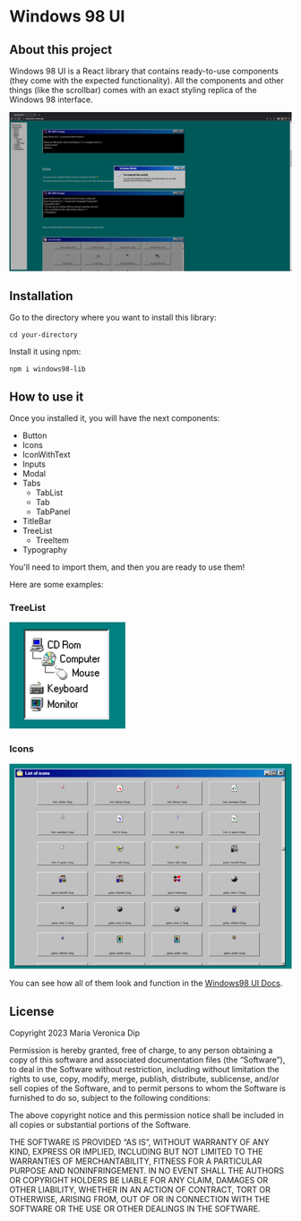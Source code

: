 # Windows 98 UI

## About this project

Windows 98 UI is a React library that contains ready-to-use components (they come with the expected functionality). All the components and other things (like the scrollbar) comes with an exact styling replica of the Windows 98 interface.

![plot](./src/assets/screenshots/Screen%20Shot%202023-06-21%20at%209.54.21%20PM.png)

## Installation

Go to the directory where you want to install this library:

```
cd your-directory
```

Install it using npm:

```
npm i windows98-lib
```

## How to use it

Once you installed it, you will have the next components:

- Button
- Icons
- IconWithText
- Inputs
- Modal
- Tabs
  - TabList
  - Tab
  - TabPanel
- TitleBar
- TreeList
  - TreeItem
- Typography

You'll need to import them, and then you are ready to use them!

Here are some examples:

### TreeList

![plot](./src/assets/screenshots/Screen%20Shot%202023-06-21%20at%2010.23.45%20PM.png)

### Icons

![plot](./src/assets/screenshots/Screen%20Shot%202023-06-21%20at%2010.27.28%20PM.png)

You can see how all of them look and function in the [Windows98 UI Docs](https://windows98-ui.netlify.app/).

## License

Copyright 2023 Maria Veronica Dip

Permission is hereby granted, free of charge, to any person obtaining a copy of this software and associated documentation files (the “Software”), to deal in the Software without restriction, including without limitation the rights to use, copy, modify, merge, publish, distribute, sublicense, and/or sell copies of the Software, and to permit persons to whom the Software is furnished to do so, subject to the following conditions:

The above copyright notice and this permission notice shall be included in all copies or substantial portions of the Software.

THE SOFTWARE IS PROVIDED “AS IS”, WITHOUT WARRANTY OF ANY KIND, EXPRESS OR IMPLIED, INCLUDING BUT NOT LIMITED TO THE WARRANTIES OF MERCHANTABILITY, FITNESS FOR A PARTICULAR PURPOSE AND NONINFRINGEMENT. IN NO EVENT SHALL THE AUTHORS OR COPYRIGHT HOLDERS BE LIABLE FOR ANY CLAIM, DAMAGES OR OTHER LIABILITY, WHETHER IN AN ACTION OF CONTRACT, TORT OR OTHERWISE, ARISING FROM, OUT OF OR IN CONNECTION WITH THE SOFTWARE OR THE USE OR OTHER DEALINGS IN THE SOFTWARE.
